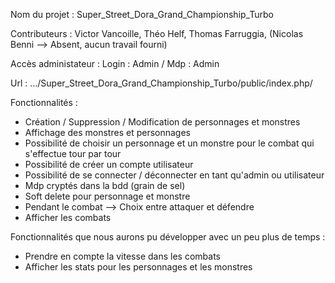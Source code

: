 Nom du projet : Super_Street_Dora_Grand_Championship_Turbo

Contributeurs : Victor Vancoille, Théo Helf, Thomas Farruggia, (Nicolas Benni --> Absent, aucun travail fourni)

Accès administateur : Login : Admin / Mdp : Admin 

Url : .../Super_Street_Dora_Grand_Championship_Turbo/public/index.php/ 

Fonctionnalités : 
  - Création / Suppression / Modification de personnages et monstres
  - Affichage des monstres et personnages
  - Possibilité de choisir un personnage et un monstre pour le combat qui s'effectue tour par tour
  - Possibilité de créer un compte utilisateur
  - Possibilité de se connecter / déconnecter en tant qu'admin ou utilisateur
  - Mdp cryptés dans la bdd (grain de sel)
  - Soft delete pour personnage et monstre
  - Pendant le combat --> Choix entre attaquer et défendre
  - Afficher les combats
  
Fonctionnalités que nous aurons pu développer avec un peu plus de temps : 
  - Prendre en compte la vitesse dans les combats
  - Afficher les stats pour les personnages et les monstres
